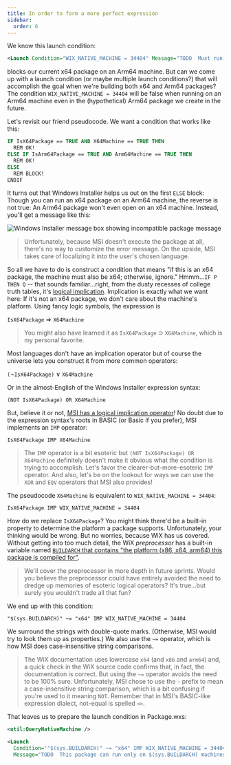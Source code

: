 ```yaml
---
title: In order to form a more perfect expression
sidebar:
  order: 6
---
```


We know this launch condition:

```xml
<Launch Condition="WIX_NATIVE_MACHINE = 34404" Message="TODO  Must run only on an x64 machine!  TODO" />
```

blocks our current x64 package on an Arm64 machine. But can we come up with a launch condition (or maybe multiple launch conditions?) that will accomplish the goal when we're building both x64 and Arm64 packages? The condition `WIX_NATIVE_MACHINE = 34404` will be false when running on an Arm64 machine even in the (hypothetical) Arm64 package we create in the future.

Let's revisit our friend pseudocode. We want a condition that works like this:

```vb
IF IsX64Package == TRUE AND X64Machine == TRUE THEN
  REM OK!
ELSE IF IsArm64Package == TRUE AND Arm64Machine == TRUE THEN
  REM OK!
ELSE
  REM BLOCK!
ENDIF
```

It turns out that Windows Installer helps us out on the first `ELSE` block: Though you can run an x64 package on an Arm64 machine, the reverse is not true: An Arm64 package won't even open on an x64 machine. Instead, you'll get a message like this:

![Windows Installer message box showing incompatible package message](/images/docs/incompatible_package.png)

> Unfortunately, because MSI doesn't execute the package at all, there's no way to customize the error message. On the upside, MSI takes care of localizing it into the user's chosen language.

So all we have to do is construct a condition that means "if this is an x64 package, the machine must also be x64; otherwise, ignore." Hmmm...`IF P THEN Q` -- that sounds familiar...right, from the dusty recesses of college truth tables, it's [logical implication](https://en.wikiversity.org/wiki/Logical_implication). Implication is exactly what we want here: If it's not an x64 package, we don't care about the machine's platform. Using fancy logic symbols, the expression is

`IsX64Package` &rArr; `X64Machine`

> You might also have learned it as `IsX64Package` &sup; `X64Machine`, which is my personal favorite.

Most languages don't have an implication operator but of course the universe lets you construct it from more common operators:

`(`&not;`IsX64Package)` &or; `X64Machine`

Or in the almost-English of the Windows Installer expression syntax:

`(NOT IsX64Package) OR X64Machine`

But, believe it or not, [MSI has a logical implication operator](https://learn.microsoft.com/en-us/windows/win32/msi/conditional-statement-syntax#logical-operators)! No doubt due to the expression syntax's roots in BASIC (or Basic if you prefer), MSI implements an `IMP` operator:

`IsX64Package IMP X64Machine`

> The `IMP` operator is a bit esoteric but `(NOT IsX64Package) OR X64Machine` definitely doesn't make it obvious what the condition is trying to accomplish. Let's favor the clearer-but-more-esoteric `IMP` operator. And also, let's be on the lookout for ways we can use the `XOR` and `EQV` operators that MSI also provides!

The pseudocode `X64Machine` is equivalent to `WIX_NATIVE_MACHINE = 34404`:

`IsX64Package IMP WIX_NATIVE_MACHINE = 34404`

How do we replace `IsX64Package`? You might think there'd be a built-in property to determine the platform a package supports. Unfortunately, your thinking would be wrong. But no worries, because WiX has us covered. Without getting into too much detail, the WiX _preprocessor_ has a built-in variable named [`BUILDARCH` that contains "the platform (x86, x64, arm64) this package is compiled for"](/wix/tools/preprocessor/#built-in-system-variables).

> We'll cover the preprocessor in more depth in future sprints. Would you believe the preprocessor could have entirely avoided the need to dredge up memories of esoteric logical operators? It's true...but surely you wouldn't trade all that fun?

We end up with this condition:

```
"$(sys.BUILDARCH)" ~= "x64" IMP WIX_NATIVE_MACHINE = 34404
```

We surround the strings with double-quote marks. (Otherwise, MSI would try to look them up as properties.) We also use the `~=` operator, which is how MSI does case-insensitive string comparisons.

> The WiX documentation uses lowercase `x64` (and `x86` and `arm64`) and, a quick check in the WiX source code confirms that, in fact, the documentation is correct. But using the `~=` operator avoids the need to be 100% sure. Unfortunately, MSI chose to use the `~` prefix to mean a case-insensitive string comparison, which is a bit confusing if you're used to it meaning `NOT`. Remember that in MSI's BASIC-like expression dialect, not-equal is spelled `<>`.

That leaves us to prepare the launch condition in Package.wxs:

```xml
<util:QueryNativeMachine />

<Launch
  Condition='"$(sys.BUILDARCH)" ~= "x64" IMP WIX_NATIVE_MACHINE = 34404'
  Message="TODO  This package can run only on $(sys.BUILDARCH) machines!  TODO" />
```
